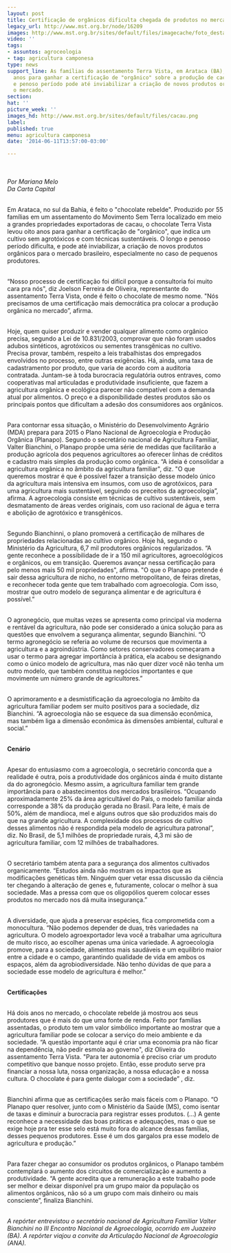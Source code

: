 ```yaml
---
layout: post
title: Certificação de orgânicos dificulta chegada de produtos no mercado
legacy_url: http://www.mst.org.br/node/16209
images: http://www.mst.org.br/sites/default/files/imagecache/foto_destaque/cacau.png
video: ''
tags:
- assuntos: agroceologia
- tag: agricultura camponesa
type: news
support_line: As famílias do assentamento Terra Vista, em Arataca (BA), levaram oito
  anos para ganhar a certificação de "orgânico" sobre a produção de cacau. O longo
  e penoso período pode até inviabilizar a criação de novos produtos orgânicos para
  o mercado.
section: 
hat: ''
picture_week: ''
images_hd: http://www.mst.org.br/sites/default/files/cacau.png
label: 
published: true
menu: agricultura camponesa
date: '2014-06-11T13:57:00-03:00'

---
```

<p><img style="margin: 10px;" src="http://www.mst.org.br/sites/default/files/cacau.png" alt=""></p><p><em>Por Mariana Melo<br>Da Carta Capital</em></p><p><br>Em Arataca, no sul da Bahia, é feito o "chocolate rebelde". Produzido por 55 famílias em um assentamento do Movimento Sem Terra localizado em meio a grandes propriedades exportadoras de cacau, o chocolate Terra Vista levou oito anos para ganhar a certificação de "orgânico", que indica um cultivo sem agrotóxicos e com técnicas sustentáveis. O longo e penoso período dificulta, e pode até inviabilizar, a criação de novos produtos orgânicos para o mercado brasileiro, especialmente no caso de pequenos produtores.</p><p><br>“Nosso processo de certificação foi difícil porque a consultoria foi muito cara pra nós", diz Joelson Ferreira de Oliveira, representante do assentamento Terra Vista, onde é feito o chocolate de mesmo nome. "Nós precisamos de uma certificação mais democrática pra colocar a produção orgânica no mercado”, afirma.</p><p><br>Hoje, quem quiser produzir e vender qualquer alimento como orgânico precisa, segundo a Lei de 10.831/2003, comprovar que não foram usados adubos sintéticos, agrotóxicos ou sementes transgênicas no cultivo. Precisa provar, também, respeito a leis trabalhistas dos empregados envolvidos no processo, entre outras exigências. Há, ainda, uma taxa de cadastramento por produto, que varia de acordo com a auditoria contratada. Juntam-se à toda burocracia regulatória outros entraves, como cooperativas mal articuladas e produtividade insuficiente, que fazem a agricultura orgânica e ecológica parecer não compatível com a demanda atual por alimentos. O preço e a disponibilidade destes produtos são os principais pontos que dificultam a adesão dos consumidores aos orgânicos.</p><p><br>Para contornar essa situação, o Ministério do Desenvolvimento Agrário (MDA) prepara para 2015 o Plano Nacional de Agroecologia e Produção Orgânica (Planapo). Segundo o secretário nacional de Agricultura Familiar, Valter Bianchini, o Planapo propõe uma série de medidas que facilitarão a produção agrícola dos pequenos agricultores ao oferecer linhas de créditos e cadastro mais simples da produção como orgânica. “A ideia é consolidar a agricultura orgânica no âmbito da agricultura familiar", diz. "O que queremos mostrar é que é possível fazer a transição desse modelo único da agricultura mais intensiva em insumos, com uso de agrotóxicos, para uma agricultura mais sustentável, seguindo os preceitos da agroecologia”, afirma. A agroecologia consiste em técnicas de cultivo sustentáveis, sem desmatamento de áreas verdes originais, com uso racional de água e terra e abolição de agrotóxico e transgênicos.</p><p><br>Segundo Bianchinni, o plano promoverá a certificação de milhares de propriedades relacionadas ao cultivo orgânico. Hoje há, segundo o Ministério da Agricultura, 6,7 mil produtores orgânicos regularizados. “A gente reconhece a possibilidade de ir a 150 mil agricultores, agroecológicos e orgânicos, ou em transição. Queremos avançar nessa certificação para pelo menos mais 50 mil propriedades", afirma. "O que o Planapo pretende é sair dessa agricultura de nicho, no entorno metropolitano, de feiras diretas, e reconhecer toda gente que tem trabalhado com agroecologia. Com isso, mostrar que outro modelo de segurança alimentar e de agricultura é possível.”</p><p><br>O agronegócio, que muitas vezes se apresenta como principal via moderna e rentável da agricultura, não pode ser considerado a única solução para as questões que envolvem a segurança alimentar, segundo Bianchini. “O termo agronegócio se referia ao volume de recursos que movimenta a agricultura e a agroindústria. Como setores conservadores começaram a usar o termo para agregar importância à prática, ela acabou se designando como o único modelo de agricultura, mas não quer dizer você não tenha um outro modelo, que também constitua negócios importantes e que movimente um número grande de agricultores.”</p><p><br>O aprimoramento e a desmistificação da agroecologia no âmbito da agricultura familiar podem ser muito positivos para a sociedade, diz Bianchini. “A agroecologia não se esquece da sua dimensão econômica, mas também liga a dimensão econômica às dimensões ambiental, cultural e social.”</p><p><br><strong>Cenário</strong></p><p><br>Apesar do entusiasmo com a agroecologia, o secretário concorda que a realidade é outra, pois a produtividade dos orgânicos ainda é muito distante da do agronegócio. Mesmo assim, a agricultura familiar tem grande importância para o abastecimentos dos mercados brasileiros. “Ocupando aproximadamente 25% da área agricultável do País, o modelo familiar ainda corresponde a 38% da produção gerada no Brasil. Para leite, é mais de 50%, além de mandioca, mel e alguns outros que são produzidos mais do que na grande agricultura. A complexidade dos processos de cultivo desses alimentos não é respondida pela modelo de agricultura patronal”, diz. No Brasil, de 5,1 milhões de propriedade rurais, 4,3 mi são de agricultura familiar, com 12 milhões de trabalhadores.</p><p><br>O secretário também atenta para a segurança dos alimentos cultivados organicamente. “Estudos ainda não mostram os impactos que as modificações genéticas têm. Ninguém quer vetar essa discussão da ciência ter chegando à alteração de genes e, futuramente, colocar o melhor à sua sociedade. Mas a pressa com que os oligopólios querem colocar esses produtos no mercado nos dá muita insegurança.”</p><p><br>A diversidade, que ajuda a preservar espécies, fica comprometida com a monocultura. “Não podemos depender de duas, três variedades na agricultura. O modelo agroexportador leva você a trabalhar uma agricultura de muito risco, ao escolher apenas uma única variedade. A agroecologia promove, para a sociedade, alimentos mais saudáveis e um equilíbrio maior entre a cidade e o campo, garantindo qualidade de vida em ambos os espaços, além da agrobiodiversidade. Não tenho dúvidas de que para a sociedade esse modelo de agricultura é melhor.”</p><p><strong><br>Certificações</strong></p><p><br>Há dois anos no mercado, o chocolate rebelde já mostrou aos seus produtores que é mais do que uma fonte de renda. Feito por famílias assentadas, o produto tem um valor simbólico importante ao mostrar que a agricultura familiar pode se colocar a serviço do meio ambiente e da sociedade. “A questão importante aqui é criar uma economia pra não ficar na dependência, não pedir esmola ao governo", diz Oliveira do assentamento Terra Vista. "Para ter autonomia é preciso criar um produto competitivo que banque nosso projeto. Então, esse produto serve pra financiar a nossa luta, nossa organização, a nossa educação e a nossa cultura. O chocolate é para gente dialogar com a sociedade” , diz.</p><p><br>Bianchini afirma que as certificações serão mais fáceis com o Planapo. “O Planapo quer resolver, junto com o Ministério da Saúde (MS), como isentar de taxas e diminuir a burocracia para registrar esses produtos. (...) A gente reconhece a necessidade das boas práticas e adequações, mas o que se exige hoje pra ter esse selo está muito fora do alcance dessas famílias, desses pequenos produtores. Esse é um dos gargalos pra esse modelo de agricultura e produção.”</p><p><br>Para fazer chegar ao consumidor os produtos orgânicos, o Planapo também contemplará o aumento dos circuitos de comercialização e aumento a produtividade. “A gente acredita que a remuneração a este trabalho pode ser melhor e deixar disponível pra um grupo maior da população os alimentos orgânicos, não só a um grupo com mais dinheiro ou mais consciente”, finaliza Bianchini.</p><p><br><em>A repórter entrevistou o secretário nacional de Agricultura Familiar Valter Bianchini no III Encontro Nacional de Agroecologia, ocorrido em Juazeiro (BA). A repórter viajou a convite da Articulação Nacional de Agroecologia (ANA).</em></p><div>&nbsp;</div>
